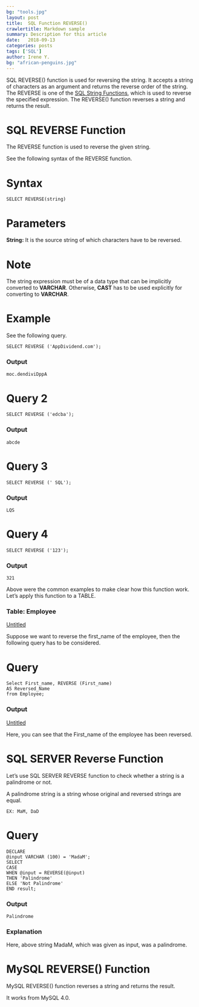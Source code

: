 ```yaml
---
bg: "tools.jpg"
layout: post
title:  SQL Function REVERSE()
crawlertitle: Markdown sample
summary: Description for this article
date:   2018-09-13
categories: posts
tags: ['SQL']
author: Irene Y.
bg: "african-penguins.jpg"
---
```


SQL REVERSE() function is used for reversing the string. It accepts a string of characters as an argument and returns the reverse order of the string. The REVERSE is one of the [SQL String Functions](https://appdividend.com/2019/08/12/sql-string-functions-example-string-functions-in-sql/), which is used to reverse the specified expression. The REVERSE() function reverses a string and returns the result.

# **SQL REVERSE Function**

The REVERSE function is used to reverse the given string.

See the following syntax of the REVERSE function.

# **Syntax**

```
SELECT REVERSE(string)
```

# **Parameters**

**String:** It is the source string of which characters have to be reversed.

# **Note**

The string expression must be of a data type that can be implicitly converted to **VARCHAR**. Otherwise, **CAST** has to be used explicitly for converting to **VARCHAR**.

# **Example**

See the following query.

```
SELECT REVERSE ('AppDividend.com');

```

### **Output**

```
moc.dendiviDppA

```

# **Query 2**

```
SELECT REVERSE ('edcba');

```

### **Output**

```
abcde

```

# **Query 3**

```
SELECT REVERSE (' SQL');

```

### **Output**

```
LQS
```

# **Query 4**

```
SELECT REVERSE ('123');

```

### **Output**

```
321

```

Above were the common examples to make clear how this function work. Let’s apply this function to a TABLE.

### **Table: Employee**

[Untitled](https://www.notion.so/40e098ce30ba4bdfbe7d6132b899dcf2)

Suppose we want to reverse the first_name of the employee, then the following query has to be considered.

# **Query**

```
Select First_name, REVERSE (First_name) 
AS Reversed_Name 
from Employee;

```

### **Output**

[Untitled](https://www.notion.so/fccc31f2be17422c9402090d26e81ea1)

Here, you can see that the First_name of the employee has been reversed.

# **SQL SERVER Reverse Function**

Let’s use SQL SERVER REVERSE function to check whether a string is a palindrome or not.

A palindrome string is a string whose original and reversed strings are equal.

```
EX: MaM, DaD

```

# **Query**

```
DECLARE 
@input VARCHAR (100) = 'MadaM';
SELECT 
CASE
WHEN @input = REVERSE(@input)
THEN 'Palindrome'
ELSE 'Not Palindrome'
END result;

```

### **Output**

```
Palindrome
```

### **Explanation**

Here, above string MadaM, which was given as input, was a palindrome.

# **MySQL REVERSE() Function**

MySQL REVERSE() function reverses a string and returns the result.

It works from MySQL 4.0.